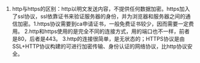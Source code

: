 1. http与https的区别：http以明文发送内容，不提供任何数据加密。https加入了ssl协议，ssl依靠证书来验证服务器的身份，并为浏览器和服务器之间的通信加密。1.https协议需要到ca申请证书，一般免费证书较少，因而需要一定费用。 2.http和https使用的是完全不同的连接方式，用的端口也不一样，前者是80，后者是443。  3.http的连接很简单，是无状态的；HTTPS协议是由SSL+HTTP协议构建的可进行加密传输、身份认证的网络协议，比http协议安全。